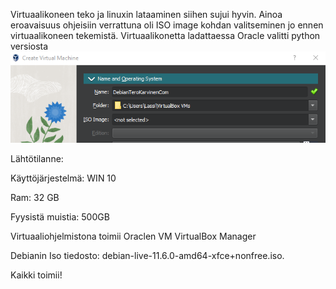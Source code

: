 Virtuaalikoneen teko ja linuxin lataaminen siihen sujui hyvin. Ainoa eroavaisuus ohjeisiin verrattuna oli ISO image kohdan valitseminen jo ennen virtuaalikoneen tekemistä. Virtuaalikonetta ladattaessa Oracle valitti python versiosta
 ![Add file: Upload](ISOimage.PNG)
 
 Lähtötilanne: 
 
 Käyttöjärjestelmä: 
 WIN 10
 
 Ram: 
 32 GB
 
 Fyysistä muistia: 
 500GB
 
 
 Virtuaaliohjelmistona toimii Oraclen VM VirtualBox Manager
 
 Debianin Iso tiedosto: debian-live-11.6.0-amd64-xfce+nonfree.iso.
 
 
 Kaikki toimii!
